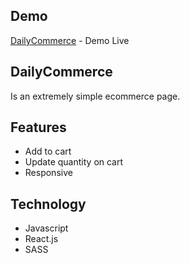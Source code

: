 ## Demo
[DailyCommerce] - Demo Live

## DailyCommerce

Is an extremely simple ecommerce page.

## Features
 - Add to cart
 - Update quantity on cart
 - Responsive

## Technology 

 - Javascript
 - React.js
 - SASS



[DailyCommerce]: <http://dailycommerce.akhmadfauzi.com>
